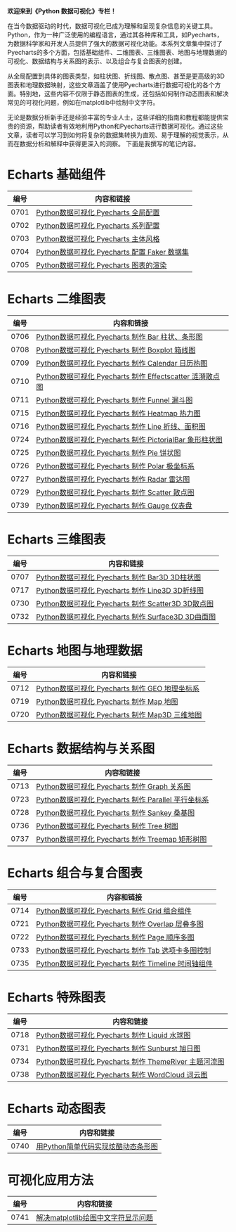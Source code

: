 **欢迎来到《Python 数据可视化》专栏！**

在当今数据驱动的时代，数据可视化已成为理解和呈现复杂信息的关键工具。Python，作为一种广泛使用的编程语言，通过其各种库和工具，如Pyecharts，为数据科学家和开发人员提供了强大的数据可视化功能。本系列文章集中探讨了Pyecharts的多个方面，包括基础组件、二维图表、三维图表、地图与地理数据的可视化、数据结构与关系图的表示、以及组合与复合图表的创建。

从全局配置到具体的图表类型，如柱状图、折线图、散点图、甚至是更高级的3D图表和地理数据映射，这些文章涵盖了使用Pyecharts进行数据可视化的各个方面。特别地，这些内容不仅限于静态图表的生成，还包括如何制作动态图表和解决常见的可视化问题，例如在matplotlib中绘制中文字符。

无论是数据分析新手还是经验丰富的专业人士，这些详细的指南和教程都能提供宝贵的资源，帮助读者有效地利用Python和Pyecharts进行数据可视化。通过这些文章，读者可以学习到如何将复杂的数据集转换为直观、易于理解的视觉表示，从而在数据分析和解释中获得更深入的洞察。
下面是我撰写的笔记内容。

# Echarts 基础组件

|编号|内容和链接| 
| ---- | ---- |
|0701|[Python数据可视化 Pyecharts 全局配置](https://datayang.blog.csdn.net/article/details/117881790)|
|0702|[Python数据可视化 Pyecharts 系列配置](https://datayang.blog.csdn.net/article/details/117886362)|
|0703|[Python数据可视化 Pyecharts 主体风格](https://datayang.blog.csdn.net/article/details/117895733)|
|0704|[Python数据可视化 Pyecharts 配置 Faker 数据集](https://datayang.blog.csdn.net/article/details/115608789)|
|0705|[Python数据可视化 Pyecharts 图表的渲染](https://datayang.blog.csdn.net/article/details/114661508)|

# Echarts 二维图表

|编号|内容和链接| 
| ---- | ---- |
|0706|[Python数据可视化 Pyecharts 制作 Bar 柱状、条形图](https://datayang.blog.csdn.net/article/details/113929224)|
|0708|[Python数据可视化 Pyecharts 制作 Boxplot 箱线图](https://datayang.blog.csdn.net/article/details/114583060)|
|0709|[Python数据可视化 Pyecharts 制作 Calendar 日历热图](https://datayang.blog.csdn.net/article/details/114584752)|
|0710|[Python数据可视化 Pyecharts 制作 Effectscatter 涟漪散点图](https://datayang.blog.csdn.net/article/details/114818182)|
|0711|[Python数据可视化 Pyecharts 制作 Funnel 漏斗图](https://datayang.blog.csdn.net/article/details/114818165)|
|0715|[Python数据可视化 Pyecharts 制作 Heatmap 热力图](https://datayang.blog.csdn.net/article/details/117921204)|
|0716|[Python数据可视化 Pyecharts 制作 Line 折线、面积图](https://datayang.blog.csdn.net/article/details/115337305)|
|0724|[Python数据可视化 Pyecharts 制作 PictorialBar 象形柱状图](https://datayang.blog.csdn.net/article/details/115696188)|
|0725|[Python数据可视化 Pyecharts 制作 Pie 饼状图](https://datayang.blog.csdn.net/article/details/115696231)|
|0726|[Python数据可视化 Pyecharts 制作 Polar 极坐标系](https://datayang.blog.csdn.net/article/details/115696310)|
|0727|[Python数据可视化 Pyecharts 制作 Radar 雷达图](https://datayang.blog.csdn.net/article/details/115696393)|
|0729|[Python数据可视化 Pyecharts 制作 Scatter 散点图](https://datayang.blog.csdn.net/article/details/115696542)|
|0739|[Python数据可视化 Pyecharts 制作 Gauge 仪表盘](https://datayang.blog.csdn.net/article/details/114818172)|

# Echarts 三维图表

|编号|内容和链接| 
| ---- | ---- |
|0707|[Python数据可视化 Pyecharts 制作 Bar3D 3D柱状图](https://datayang.blog.csdn.net/article/details/117925605)|
|0717|[Python数据可视化 Pyecharts 制作 Line3D 3D折线图](https://datayang.blog.csdn.net/article/details/117925751)|
|0730|[Python数据可视化 Pyecharts 制作 Scatter3D 3D散点图](https://datayang.blog.csdn.net/article/details/117925926)|
|0732|[Python数据可视化 Pyecharts 制作 Surface3D 3D曲面图](https://datayang.blog.csdn.net/article/details/115696711)|

# Echarts 地图与地理数据

|编号|内容和链接| 
| ---- | ---- |
|0712|[Python数据可视化 Pyecharts 制作 GEO 地理坐标系](https://datayang.blog.csdn.net/article/details/115017228)|
|0719|[Python数据可视化 Pyecharts 制作 Map 地图](https://datayang.blog.csdn.net/article/details/115681471)|
|0720|[Python数据可视化 Pyecharts 制作 Map3D 三维地图](https://datayang.blog.csdn.net/article/details/117926185)|

# Echarts 数据结构与关系图

|编号|内容和链接| 
| ---- | ---- |
|0713|[Python数据可视化 Pyecharts 制作 Graph 关系图](https://datayang.blog.csdn.net/article/details/115017245)|
|0723|[Python数据可视化 Pyecharts 制作 Parallel 平行坐标系](https://datayang.blog.csdn.net/article/details/115696150)|
|0728|[Python数据可视化 Pyecharts 制作 Sankey 桑基图](https://datayang.blog.csdn.net/article/details/115696467)|
|0736|[Python数据可视化 Pyecharts 制作 Tree 树图](https://datayang.blog.csdn.net/article/details/115696866)|
|0737|[Python数据可视化 Pyecharts 制作 Treemap 矩形树图](https://datayang.blog.csdn.net/article/details/115852798)|

# Echarts 组合与复合图表

|编号|内容和链接| 
| ---- | ---- |
|0714|[Python数据可视化 Pyecharts 制作 Grid 组合组件](https://datayang.blog.csdn.net/article/details/115017258)|
|0721|[Python数据可视化 Pyecharts 制作 Overlap 层叠多图](https://datayang.blog.csdn.net/article/details/117921519)|
|0722|[Python数据可视化 Pyecharts 制作 Page 顺序多图](https://datayang.blog.csdn.net/article/details/117935001)|
|0733|[Python数据可视化 Pyecharts 制作 Tab 选项卡多图控制](https://datayang.blog.csdn.net/article/details/117935012)|
|0735|[Python数据可视化 Pyecharts 制作 Timeline 时间轴组件](https://datayang.blog.csdn.net/article/details/115696769)|

# Echarts 特殊图表

|编号|内容和链接| 
| ---- | ---- |
|0718|[Python数据可视化 Pyecharts 制作 Liquid 水球图](https://datayang.blog.csdn.net/article/details/115681252)|
|0731|[Python数据可视化 Pyecharts 制作 Sunburst 旭日图](https://datayang.blog.csdn.net/article/details/115696637)|
|0734|[Python数据可视化 Pyecharts 制作 ThemeRiver 主题河流图](https://datayang.blog.csdn.net/article/details/115696743)|
|0738|[Python数据可视化 Pyecharts 制作 WordCloud 词云图](https://datayang.blog.csdn.net/article/details/115697739)|

# Echarts 动态图表

|编号|内容和链接| 
| ---- | ---- |
|0740|[用Python简单代码实现炫酷动态条形图](https://datayang.blog.csdn.net/article/details/113758707)|

# 可视化应用方法

|编号|内容和链接| 
| ---- | ---- |
|0741|[解决matplotlib绘图中文字符显示问题](https://datayang.blog.csdn.net/article/details/134327280)|
